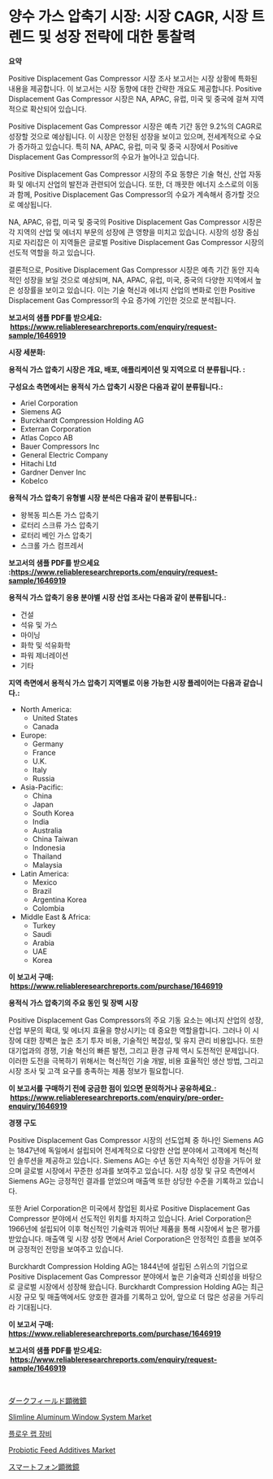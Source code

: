 <p><h1>양수 가스 압축기 시장: 시장 CAGR, 시장 트렌드 및 성장 전략에 대한 통찰력</h1></p><p><strong>요약</strong></p>
<p><p>Positive Displacement Gas Compressor 시장 조사 보고서는 시장 상황에 특화된 내용을 제공합니다. 이 보고서는 시장 동향에 대한 간략한 개요도 제공합니다. Positive Displacement Gas Compressor 시장은 NA, APAC, 유럽, 미국 및 중국에 걸쳐 지역적으로 확산되어 있습니다.</p><p>Positive Displacement Gas Compressor 시장은 예측 기간 동안 9.2%의 CAGR로 성장할 것으로 예상됩니다. 이 시장은 안정된 성장을 보이고 있으며, 전세계적으로 수요가 증가하고 있습니다. 특히 NA, APAC, 유럽, 미국 및 중국 시장에서 Positive Displacement Gas Compressor의 수요가 늘어나고 있습니다.</p><p>Positive Displacement Gas Compressor 시장의 주요 동향은 기술 혁신, 산업 자동화 및 에너지 산업의 발전과 관련되어 있습니다. 또한, 더 깨끗한 에너지 소스로의 이동과 함께, Positive Displacement Gas Compressor의 수요가 계속해서 증가할 것으로 예상됩니다.</p><p>NA, APAC, 유럽, 미국 및 중국의 Positive Displacement Gas Compressor 시장은 각 지역의 산업 및 에너지 부문의 성장에 큰 영향을 미치고 있습니다. 시장의 성장 중심지로 자리잡은 이 지역들은 글로벌 Positive Displacement Gas Compressor 시장의 선도적 역할을 하고 있습니다.</p><p>결론적으로, Positive Displacement Gas Compressor 시장은 예측 기간 동안 지속적인 성장을 보일 것으로 예상되며, NA, APAC, 유럽, 미국, 중국의 다양한 지역에서 높은 성장률을 보이고 있습니다. 이는 기술 혁신과 에너지 산업의 변화로 인한 Positive Displacement Gas Compressor의 수요 증가에 기인한 것으로 분석됩니다.</p></p>
<p><strong>보고서의 샘플 PDF를 받으세요: &nbsp;<a href="https://www.reliableresearchreports.com/enquiry/request-sample/1646919">https://www.reliableresearchreports.com/enquiry/request-sample/1646919</a></strong></p>
<p><strong>시장 세분화:</strong></p>
<p><strong> 용적식 가스 압축기 시장은 개요, 배포, 애플리케이션 및 지역으로 더 분류됩니다. :</strong></p>
<p><strong>구성요소 측면에서는 용적식 가스 압축기 시장은 다음과 같이 분류됩니다.:</strong></p>
<p><ul><li>Ariel Corporation</li><li>Siemens AG</li><li>Burckhardt Compression Holding AG</li><li>Exterran Corporation</li><li>Atlas Copco AB</li><li>Bauer Compressors Inc</li><li>General Electric Company</li><li>Hitachi Ltd</li><li>Gardner Denver Inc</li><li>Kobelco</li></ul></p>
<p><strong> 용적식 가스 압축기 유형별 시장 분석은 다음과 같이 분류됩니다.:</strong></p>
<p><ul><li>왕복동 피스톤 가스 압축기</li><li>로터리 스크류 가스 압축기</li><li>로터리 베인 가스 압축기</li><li>스크롤 가스 컴프레서</li></ul></p>
<p><strong>보고서의 샘플 PDF를 받으세요 :<a href="https://www.reliableresearchreports.com/enquiry/request-sample/1646919">https://www.reliableresearchreports.com/enquiry/request-sample/1646919</a></strong></p>
<p><strong> 용적식 가스 압축기 응용 분야별 시장 산업 조사는 다음과 같이 분류됩니다.:</strong></p>
<p><ul><li>건설</li><li>석유 및 가스</li><li>마이닝</li><li>화학 및 석유화학</li><li>파워 제너레이션</li><li>기타</li></ul></p>
<p><strong>지역 측면에서 용적식 가스 압축기 지역별로 이용 가능한 시장 플레이어는 다음과 같습니다.:</strong></p>
<p><ul>
    <li>
        North America:
        <ul>
            <li>United States</li>
            <li>Canada</li>
        </ul>
    </li>
    <li>
        Europe:
        <ul>
            <li>Germany</li>
            <li>France</li>
            <li>U.K.</li>
            <li>Italy</li>
            <li>Russia</li>
        </ul>
    </li>
    <li>
        Asia-Pacific:
        <ul>
            <li>China</li>
            <li>Japan</li>
            <li>South Korea</li>
            <li>India</li>
            <li>Australia</li>
            <li>China Taiwan</li>
            <li>Indonesia</li>
            <li>Thailand</li>
            <li>Malaysia</li>
        </ul>
    </li>
    <li>
        Latin America:
        <ul>
            <li>Mexico</li>
            <li>Brazil</li>
            <li>Argentina Korea</li>
            <li>Colombia</li>
        </ul>
    </li>
    <li>
        Middle East & Africa:
        <ul>
            <li>Turkey</li>
            <li>Saudi</li>
            <li>Arabia</li>
            <li>UAE</li>
            <li>Korea</li>
        </ul>
    </li>
    </ul></p>
<p><strong>이 보고서 구매: &nbsp;<a href="https://www.reliableresearchreports.com/purchase/1646919">https://www.reliableresearchreports.com/purchase/1646919</a></strong></p>
<p><strong>용적식 가스 압축기의 주요 동인 및 장벽 시장</strong></p>
<p><p>Positive Displacement Gas Compressors의 주요 기동 요소는 에너지 산업의 성장, 산업 부문의 확대, 및 에너지 효율을 향상시키는 데 중요한 역할을합니다. 그러나 이 시장에 대한 장벽은 높은 초기 투자 비용, 기술적인 복잡성, 및 유지 관리 비용입니다. 또한 대기업과의 경쟁, 기술 혁신의 빠른 발전, 그리고 환경 규제 역시 도전적인 문제입니다. 이러한 도전을 극복하기 위해서는 혁신적인 기술 개발, 비용 효율적인 생산 방법, 그리고 시장 조사 및 고객 요구를 충족하는 제품 정보가 필요합니다.</p></p>
<p><strong>이 보고서를 구매하기 전에 궁금한 점이 있으면 문의하거나 공유하세요.: &nbsp;<a href="https://www.reliableresearchreports.com/enquiry/pre-order-enquiry/1646919">https://www.reliableresearchreports.com/enquiry/pre-order-enquiry/1646919</a></strong></p>
<p><strong>경쟁 구도</strong></p>
<p><p>Positive Displacement Gas Compressor 시장의 선도업체 중 하나인 Siemens AG는 1847년에 독일에서 설립되어 전세계적으로 다양한 산업 분야에서 고객에게 혁신적인 솔루션을 제공하고 있습니다. Siemens AG는 수년 동안 지속적인 성장을 거두어 왔으며 글로벌 시장에서 꾸준한 성과를 보여주고 있습니다. 시장 성장 및 규모 측면에서 Siemens AG는 긍정적인 결과를 얻었으며 매출액 또한 상당한 수준을 기록하고 있습니다.</p><p>또한 Ariel Corporation은 미국에서 창업된 회사로 Positive Displacement Gas Compressor 분야에서 선도적인 위치를 차지하고 있습니다. Ariel Corporation은 1966년에 설립되어 이후 혁신적인 기술력과 뛰어난 제품을 통해 시장에서 높은 평가를 받았습니다. 매출액 및 시장 성장 면에서 Ariel Corporation은 안정적인 흐름을 보여주며 긍정적인 전망을 보여주고 있습니다.</p><p>Burckhardt Compression Holding AG는 1844년에 설립된 스위스의 기업으로 Positive Displacement Gas Compressor 분야에서 높은 기술력과 신뢰성을 바탕으로 글로벌 시장에서 성장해 왔습니다. Burckhardt Compression Holding AG는 최근 시장 규모 및 매출액에서도 양호한 결과를 기록하고 있어, 앞으로 더 많은 성공을 거두리라 기대됩니다.</p></p>
<p><strong>이 보고서 구매: &nbsp; <a href="https://www.reliableresearchreports.com/purchase/1646919">https://www.reliableresearchreports.com/purchase/1646919</a></strong></p>
<p><strong>보고서의 샘플 PDF를 받으세요: &nbsp;<a href="https://www.reliableresearchreports.com/enquiry/request-sample/1646919">https://www.reliableresearchreports.com/enquiry/request-sample/1646919</a></strong><strong></strong></p>
<p>&nbsp;</p>
<p><p><a href="https://github.com/EstelWisozk1/Market-Research-Report-List-1/blob/main/90609147669.md">ダークフィールド顕微鏡</a></p><p><a href="https://github.com/joannagoyvaerts/Market-Research-Report-List-2/blob/main/slimline-aluminum-window-system-market.md">Slimline Aluminum Window System Market</a></p><p><a href="https://github.com/CliftonFisher9067/Market-Research-Report-List-1/blob/main/69410637025.md">플로우 랩 장비</a></p><p><a href="https://issuu.com/reportprime-2/docs/probiotic-feed-additives-market-size-2030.pptx">Probiotic Feed Additives Market</a></p><p><a href="https://github.com/lrlmopnhwd79300/Market-Research-Report-List-1/blob/main/22787827668.md">スマートフォン顕微鏡</a></p></p>